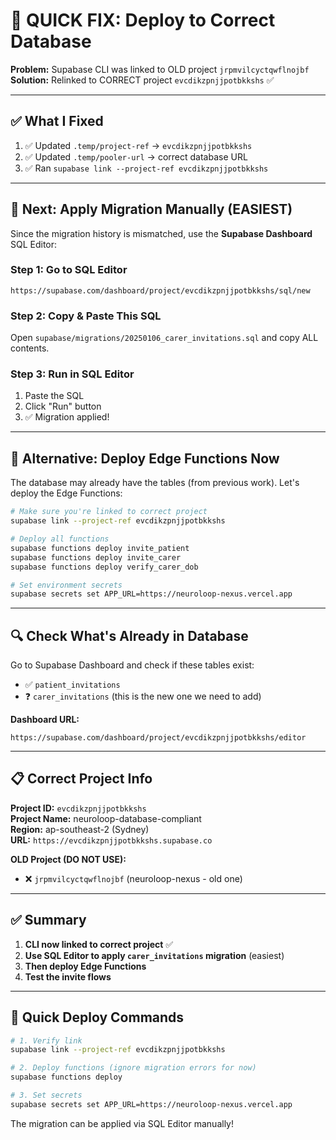 # 🚨 QUICK FIX: Deploy to Correct Database

**Problem:** Supabase CLI was linked to OLD project `jrpmvilcyctqwflnojbf`  
**Solution:** Relinked to CORRECT project `evcdikzpnjjpotbkkshs` ✅

---

## ✅ What I Fixed

1. ✅ Updated `.temp/project-ref` → `evcdikzpnjjpotbkkshs`
2. ✅ Updated `.temp/pooler-url` → correct database URL
3. ✅ Ran `supabase link --project-ref evcdikzpnjjpotbkkshs`

---

## 🎯 Next: Apply Migration Manually (EASIEST)

Since the migration history is mismatched, use the **Supabase Dashboard** SQL Editor:

### Step 1: Go to SQL Editor
```
https://supabase.com/dashboard/project/evcdikzpnjjpotbkkshs/sql/new
```

### Step 2: Copy & Paste This SQL
Open `supabase/migrations/20250106_carer_invitations.sql` and copy ALL contents.

### Step 3: Run in SQL Editor
1. Paste the SQL
2. Click "Run" button
3. ✅ Migration applied!

---

## 🚀 Alternative: Deploy Edge Functions Now

The database may already have the tables (from previous work). Let's deploy the Edge Functions:

```bash
# Make sure you're linked to correct project
supabase link --project-ref evcdikzpnjjpotbkkshs

# Deploy all functions
supabase functions deploy invite_patient
supabase functions deploy invite_carer
supabase functions deploy verify_carer_dob

# Set environment secrets
supabase secrets set APP_URL=https://neuroloop-nexus.vercel.app
```

---

## 🔍 Check What's Already in Database

Go to Supabase Dashboard and check if these tables exist:
- ✅ `patient_invitations`
- ❓ `carer_invitations` (this is the new one we need to add)

**Dashboard URL:**
```
https://supabase.com/dashboard/project/evcdikzpnjjpotbkkshs/editor
```

---

## 📋 Correct Project Info

**Project ID:** `evcdikzpnjjpotbkkshs`  
**Project Name:** neuroloop-database-compliant  
**Region:** ap-southeast-2 (Sydney)  
**URL:** `https://evcdikzpnjjpotbkkshs.supabase.co`

**OLD Project (DO NOT USE):**
- ❌ `jrpmvilcyctqwflnojbf` (neuroloop-nexus - old one)

---

## ✅ Summary

1. **CLI now linked to correct project** ✅
2. **Use SQL Editor to apply `carer_invitations` migration** (easiest)
3. **Then deploy Edge Functions**
4. **Test the invite flows**

---

## 🎯 Quick Deploy Commands

```bash
# 1. Verify link
supabase link --project-ref evcdikzpnjjpotbkkshs

# 2. Deploy functions (ignore migration errors for now)
supabase functions deploy

# 3. Set secrets
supabase secrets set APP_URL=https://neuroloop-nexus.vercel.app
```

The migration can be applied via SQL Editor manually!
